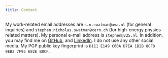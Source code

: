 ```yaml
---
title: Contact
---
```


My work-related email addresses are `s.n.swatman@uva.nl` (for general
inquiries) and `stephen.nicholas.swatman@cern.ch` (for high-energy
physics-related matters). My personal e-mail address is `stephen@v25.nl`. In
addition, you may find me on [GitHub](https://github.com/stephenswat), and
[LinkedIn](https://www.linkedin.com/in/stephen-nicholas-swatman-913a088a/). I
do not use any other social media. My PGP public key fingerprint is `D111 E149
C60A D7EA 1B2B 8CF8 9EB2 7F95 682E B8CF`.
